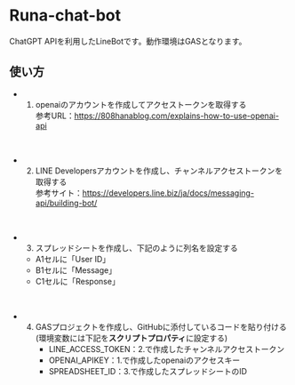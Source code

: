 # Runa-chat-bot
ChatGPT APIを利用したLineBotです。動作環境はGASとなります。


## 使い方

- 1. openaiのアカウントを作成してアクセストークンを取得する  
     参考URL：https://808hanablog.com/explains-how-to-use-openai-api

<br>

- 2. LINE Developersアカウントを作成し、チャンネルアクセストークンを取得する  
     参考サイト：https://developers.line.biz/ja/docs/messaging-api/building-bot/  

<br>

- 3. スプレッドシートを作成し、下記のように列名を設定する
    - A1セルに「User ID」
    - B1セルに「Message」
    - C1セルに「Response」  
<br>

- 4. GASプロジェクトを作成し、GitHubに添付しているコードを貼り付ける  
     (環境変数には下記を**スクリプトプロパティ**に設定する)
     - LINE_ACCESS_TOKEN：2.で作成したチャンネルアクセストークン
     - OPENAI_APIKEY：1.で作成したopenaiのアクセスキー
     - SPREADSHEET_ID：3.で作成したスプレッドシートのID
